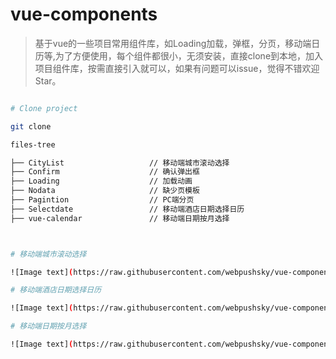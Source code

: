 # vue-components

>基于vue的一些项目常用组件库，如Loading加载，弹框，分页，移动端日历等,为了方便使用，每个组件都很小，无须安装，直接clone到本地，加入项目组件库，按需直接引入就可以，如果有问题可以issue，觉得不错欢迎Star。

```bash

# Clone project

git clone 

files-tree

├── CityList                   // 移动端城市滚动选择
├── Confirm                    // 确认弹出框
├── Loading                    // 加载动画
├── Nodata                 	   // 缺少页模板
├── Pagintion            	   // PC端分页
├── Selectdate				   // 移动端酒店日期选择日历
├── vue-calendar			   // 移动端日期按月选择



# 移动端城市滚动选择

![Image text](https://raw.githubusercontent.com/webpushsky/vue-components/master/static/images/city-select.png)

# 移动端酒店日期选择日历

![Image text](https://raw.githubusercontent.com/webpushsky/vue-components/master/static/images/hotel-calendar.png)

# 移动端日期按月选择

![Image text](https://raw.githubusercontent.com/webpushsky/vue-components/master/static/images/calendar.png)